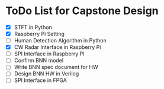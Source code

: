 # ToDo List for Capstone Design  
- [X] STFT in Python  
- [X] Raspberry Pi Setting  
- [ ] Human Detection Algorithm in Python  
- [X] CW Radar Interface in Raspberry Pi  
- [ ] SPI Interface in Raspberry PI  
- [ ] Confirm BNN model  
- [ ] Write BNN spec document for HW  
- [ ] Design BNN HW in Verilog  
- [ ] SPI Interface in FPGA  
